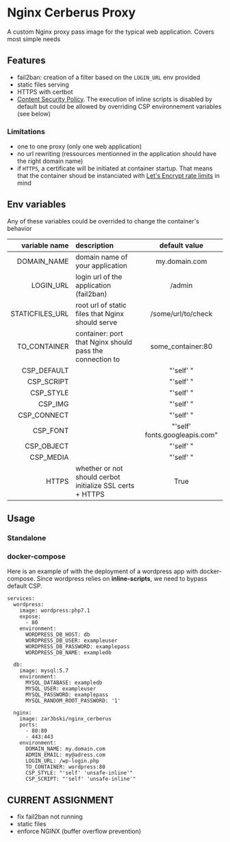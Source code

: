 # Nginx Cerberus Proxy
A custom Nginx proxy pass image for the typical web application. Covers most simple needs 

## Features

* fail2ban: creation of a filter based on the `LOGIN_URL` env provided
* static files serving
* HTTPS with certbot
* [Content Security Policy](https://developer.mozilla.org/fr/docs/Web/HTTP/CSP). The execution of inline scripts is disabled by default but could be allowed by overriding CSP environnement variables (see below)

### Limitations

* one to one proxy (only one web application)
* no url rewriting (ressources mentionned in the application should have the right domain name)
* if `HTTPS`, a certificate will be initiated at container startup. That means that the container shoud be instanciated with [Let's Encrypt rate limits](https://letsencrypt.org/fr/docs/rate-limits/) in mind


## Env variables

Any of these variables could be overrided to change the container's behavior

| variable name  | description                                              | default value     |
|---------------:|:---------------------------------------------------------|:-----------------:|
| DOMAIN_NAME    | domain name of your application                          | my.domain.com     |
| LOGIN_URL      | login url of the application (fail2ban)                  | /admin            |
| STATICFILES_URL| root url of static files that Nginx should serve         | /some/url/to/check|
| TO_CONTAINER   | container: port that Nginx should pass the connection to | some_container:80 |
| CSP_DEFAULT    |                                                          | "'self' "         |
| CSP_SCRIPT     |                                                          | "'self' "         |
| CSP_STYLE      |                                                          | "'self' "         |
| CSP_IMG        |                                                          | "'self' "         |
| CSP_CONNECT    |                                                          | "'self' "         |
| CSP_FONT       |                                                          | "'self' fonts.googleapis.com" |
| CSP_OBJECT     |                                                          | "'self' "         |
| CSP_MEDIA      |                                                          | "'self' "         |
| HTTPS          |whether or not should cerbot initialize SSL certs + HTTPS | True              |

## Usage

### Standalone

### docker-compose

Here is an example of with the deployment of a wordpress app with docker-compose. Since wordpress relies on **inline-scripts**, we need to bypass default CSP.

```
services:
  wordpress:
    image: wordpress:php7.1
    expose:
      - 80
    environment:
      WORDPRESS_DB_HOST: db
      WORDPRESS_DB_USER: exampleuser
      WORDPRESS_DB_PASSWORD: examplepass
      WORDPRESS_DB_NAME: exampledb

  db:
    image: mysql:5.7
    environment:
      MYSQL_DATABASE: exampledb
      MYSQL_USER: exampleuser
      MYSQL_PASSWORD: examplepass
      MYSQL_RANDOM_ROOT_PASSWORD: '1'

  nginx: 
    image: zar3bski/nginx_cerberus
    ports: 
      - 80:80
      - 443:443
    environment:
      DOMAIN_NAME: my.domain.com
      ADMIN_EMAIL: my@adress.com
      LOGIN_URL: /wp-login.php
      TO_CONTAINER: wordpress:80
      CSP_STYLE: "'self' 'unsafe-inline'"
      CSP_SCRIPT: "'self' 'unsafe-inline'"
```

## CURRENT ASSIGNMENT
- fix fail2ban not running
- static files
- enforce NGINX (buffer overflow prevention)
